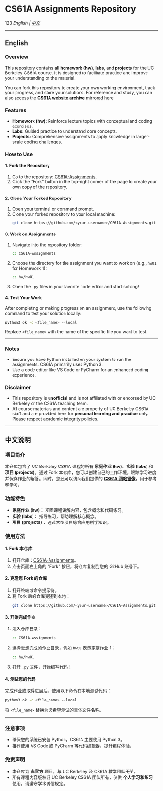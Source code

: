 # CS61A Assignments Repository
123
*English | [中文](#中文说明)*

---

## English

### Overview
This repository contains **all homework (hw)**, **labs**, and **projects** for the UC Berkeley CS61A course. It is designed to facilitate practice and improve your understanding of the material.

You can fork this repository to create your own working environment, track your progress, and store your solutions. For reference and study, you can also access the [**CS61A website archive**](https://insideempire.github.io/CS61A-Website-Archive/) mirrored here.

### Features
- **Homework (hw):** Reinforce lecture topics with conceptual and coding exercises.
- **Labs:** Guided practice to understand core concepts.
- **Projects:** Comprehensive assignments to apply knowledge in larger-scale coding challenges.

### How to Use

#### 1. Fork the Repository
1. Go to the repository: [CS61A-Assignments](https://github.com/InsideEmpire/CS61A-Assignments).
2. Click the "Fork" button in the top-right corner of the page to create your own copy of the repository.

#### 2. Clone Your Forked Repository
1. Open your terminal or command prompt.
2. Clone your forked repository to your local machine:
   ```bash
   git clone https://github.com/<your-username>/CS61A-Assignments.git
   ```

#### 3. Work on Assignments
1. Navigate into the repository folder:
   ```bash
   cd CS61A-Assignments
   ```
2. Choose the directory for the assignment you want to work on (e.g., `hw01` for Homework 1):
   ```bash
   cd hw/hw01
   ```
3. Open the `.py` files in your favorite code editor and start solving!

#### 4. Test Your Work
After completing or making progress on an assignment, use the following command to test your solution locally:
```bash
python3 ok -q <file_name> --local
```
Replace `<file_name>` with the name of the specific file you want to test.

---

### Notes
- Ensure you have Python installed on your system to run the assignments. CS61A primarily uses Python 3.
- Use a code editor like VS Code or PyCharm for an enhanced coding experience.

### Disclaimer
- This repository is **unofficial** and is not affiliated with or endorsed by UC Berkeley or the CS61A teaching team.
- All course materials and content are property of UC Berkeley CS61A staff and are provided here for **personal learning and practice** only. Please respect academic integrity policies.

---

## 中文说明

### 项目简介
本仓库包含了 UC Berkeley CS61A 课程的所有 **家庭作业 (hw)**、**实验 (labs)** 和 **项目 (projects)**。通过 Fork 本仓库，您可以创建自己的工作环境，跟踪学习进度并保存作业的解答。同时，您还可以访问我们提供的 [**CS61A 网站镜像**](https://insideempire.github.io/CS61A-Website-Archive/)，用于参考和学习。


### 功能特色
- **家庭作业 (hw)：** 巩固课程讲解内容，包含概念和代码练习。
- **实验 (labs)：** 指导练习，帮助理解核心概念。
- **项目 (projects)：** 通过大型项目综合应用所学知识。

### 使用方法

#### 1. Fork 本仓库
1. 打开仓库：[CS61A-Assignments](https://github.com/InsideEmpire/CS61A-Assignments)。
2. 点击页面右上角的 "Fork" 按钮，将仓库复制到您的 GitHub 账号下。

#### 2. 克隆您 Fork 的仓库
1. 打开终端或命令提示符。
2. 将 Fork 后的仓库克隆到本地：
   ```bash
   git clone https://github.com/<your-username>/CS61A-Assignments.git
   ```

#### 3. 开始完成作业
1. 进入仓库目录：
   ```bash
   cd CS61A-Assignments
   ```
2. 选择您想完成的作业目录，例如 `hw01` 表示家庭作业 1：
   ```bash
   cd hw/hw01
   ```
3. 打开 `.py` 文件，开始编写代码！

#### 4. 测试您的代码
完成作业或取得进展后，使用以下命令在本地测试代码：
```bash
python3 ok -q <file_name> --local
```
将 `<file_name>` 替换为您希望测试的具体文件名称。

---

### 注意事项
- 确保您的系统已安装 Python，CS61A 主要使用 Python 3。
- 推荐使用 VS Code 或 PyCharm 等代码编辑器，提升编程体验。

### 免责声明
- 本仓库为 **非官方** 项目，与 UC Berkeley 及 CS61A 教学团队无关。
- 所有课程内容版权归 UC Berkeley CS61A 团队所有，仅供 **个人学习和练习** 使用，请遵守学术诚信规定。
